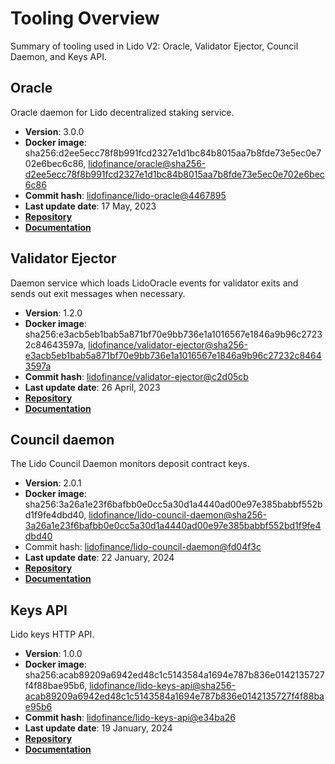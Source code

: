 # Tooling Overview

Summary of tooling used in Lido V2: Oracle, Validator Ejector, Council Daemon, and Keys API.

## Oracle

Oracle daemon for Lido decentralized staking service.

- **Version**: 3.0.0
- **Docker image**: sha256:d2ee5ecc78f8b991fcd2327e1d1bc84b8015aa7b8fde73e5ec0e702e6bec6c86, [lidofinance/oracle@sha256-d2ee5ecc78f8b991fcd2327e1d1bc84b8015aa7b8fde73e5ec0e702e6bec6c86](https://hub.docker.com/layers/lidofinance/oracle/3.0.0/images/sha256-d2ee5ecc78f8b991fcd2327e1d1bc84b8015aa7b8fde73e5ec0e702e6bec6c86?context=explore)
- **Commit hash**: [lidofinance/lido-oracle@4467895](https://github.com/lidofinance/lido-oracle/tree/44678954915b8291c949904c63de5e4e4983b427)
- **Last update date**: 17 May, 2023
- [**Repository**](https://github.com/lidofinance/lido-oracle/tree/3.0.0)
- [**Documentation**](/guides/oracle-operator-manual)

## Validator Ejector

Daemon service which loads LidoOracle events for validator exits and sends out exit messages when necessary.

- **Version**: 1.2.0
- **Docker image**: sha256:e3acb5eb1bab5a871bf70e9bb736e1a1016567e1846a9b96c27232c84643597a, [lidofinance/validator-ejector@sha256-e3acb5eb1bab5a871bf70e9bb736e1a1016567e1846a9b96c27232c84643597a](https://hub.docker.com/layers/lidofinance/validator-ejector/1.2.0/images/sha256-e3acb5eb1bab5a871bf70e9bb736e1a1016567e1846a9b96c27232c84643597a?context=explore)
- **Commit hash**: [lidofinance/validator-ejector@c2d05cb](https://github.com/lidofinance/validator-ejector/commit/c2d05cbfff039a8332f4ae5994fc1148b8cbf154)
- **Last update date**: 26 April, 2023
- [**Repository**](https://github.com/lidofinance/validator-ejector/tree/1.2.0#readme)
- [**Documentation**](/guides/validator-ejector-guide)

## Council daemon

The Lido Council Daemon monitors deposit contract keys.

- **Version**: 2.0.1
- **Docker image**: sha256:3a26a1e23f6bafbb0e0cc5a30d1a4440ad00e97e385babbf552bd1f9fe4dbd40, [lidofinance/lido-council-daemon@sha256-3a26a1e23f6bafbb0e0cc5a30d1a4440ad00e97e385babbf552bd1f9fe4dbd40](https://hub.docker.com/layers/lidofinance/lido-council-daemon/2.0.1/images/sha256-3a26a1e23f6bafbb0e0cc5a30d1a4440ad00e97e385babbf552bd1f9fe4dbd40?context=explore)
- Commit hash: [lidofinance/lido-council-daemon@fd04f3c](https://github.com/lidofinance/lido-council-daemon/commit/fd04f3c83ce48db333a187898e8b44d338543b8a)
- **Last update date**: 22 January, 2024
- [**Repository**](https://github.com/lidofinance/lido-council-daemon/tree/2.0.1)
- [**Documentation**](/guides/deposit-security-manual)

## Keys API

Lido keys HTTP API.

- **Version**: 1.0.0
- **Docker image**: sha256:acab89209a6942ed48c1c5143584a1694e787b836e0142135727f4f88bae95b6, [lidofinance/lido-keys-api@sha256-acab89209a6942ed48c1c5143584a1694e787b836e0142135727f4f88bae95b6](https://hub.docker.com/layers/lidofinance/lido-keys-api/1.0.0/images/sha256-acab89209a6942ed48c1c5143584a1694e787b836e0142135727f4f88bae95b6?context=explore)
- **Commit hash**: [lidofinance/lido-keys-api@e34ba26](https://github.com/lidofinance/lido-keys-api/commit/e34ba2652db81eab60d16ba5dd6453e752de6c71)
- **Last update date**: 19 January, 2024
- [**Repository**](https://github.com/lidofinance/lido-keys-api/tree/1.0.0)
- [**Documentation**](/guides/kapi-guide)
